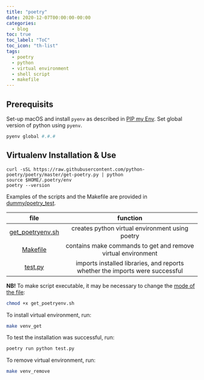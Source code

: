 ```yaml
---
title: "poetry"
date: 2020-12-07T00:00:00-00:00
categories:
  - blog
toc: true
toc_label: "ToC"
toc_icon: "th-list"
tags:
  - poetry
  - python
  - virtual environment
  - shell script
  - makefile
---
```


## Prerequisits
Set-up macOS and install `pyenv` as described in [PIP my Env](https://nikita-loik.github.io/one-datum-two-data/blog/pip-my-env).
Set global version of python using `pyenv`.
```sh
pyenv global #.#.#
```

## Virtualenv Installation & Use
```shell
curl -sSL https://raw.githubusercontent.com/python-poetry/poetry/master/get-poetry.py | python
source $HOME/.poetry/env
poetry --version
```
Examples of the scripts and the Makefile are provided in [dummy/poetry_test](https://github.com/nikita-loik/dummy/tree/main/poetry_test).

|file|function|
|:-:|:-:|
|[get_poetryenv.sh](https://github.com/nikita-loik/dummy/blob/main/poetry_test/get_poetryenv.sh)|creates python virtual environment using poetry|
|[Makefile](https://github.com/nikita-loik/dummy/blob/main/poetry_test/Makefile)|contains make commands to get and remove virtual environment|
|[test.py](https://github.com/nikita-loik/dummy/blob/main/poetry_test/test.py)|imports installed libraries, and reports whether the imports were successful|

**NB!** To make script executable, it may be necessary to change the [mode of the file][chmod-tutorial]:

```sh
chmod +x get_poetryenv.sh
```

To install virtual environment, run:
```sh
make venv_get
```
To test the installation was successful, run:
```sh
poetry run python test.py
```
To remove virtual environment, run:
```sh
make venv_remove
```

[chmod-tutorial]: https://catcode.com/teachmod/
